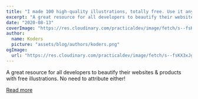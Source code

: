 ```yaml
---
title: "I made 100 high-quality illustrations, totally free. Use it anywhere without attribution."
excerpt: "A great resource for all developers to beautify their websites & products with free illustrations. No need to attribute either!"
date: "2020-08-13"
coverImage: "https://res.cloudinary.com/practicaldev/image/fetch/s--fsKX3xJg--/c_imagga_scale,f_auto,fl_progressive,h_420,q_auto,w_1000/https://dev-to-uploads.s3.amazonaws.com/i/ntgonlmiqhy9vccp2wmn.png"
author:
  name: Koders
  picture: "assets/blog/authors/koders.png"
ogImage:
  url: "https://res.cloudinary.com/practicaldev/image/fetch/s--fsKX3xJg--/c_imagga_scale,f_auto,fl_progressive,h_420,q_auto,w_1000/https://dev-to-uploads.s3.amazonaws.com/i/ntgonlmiqhy9vccp2wmn.png"
---
```


A great resource for all developers to beautify their websites & products with free illustrations. No need to attribute either!

[Read more](https://dev.to/hrishikesh1990/i-made-100-high-quality-illustrations-totally-free-use-it-anywhere-without-attribution-452o)
